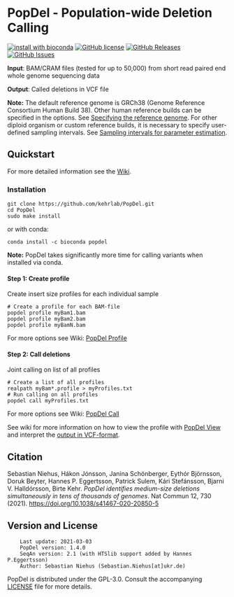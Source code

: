 
PopDel - Population-wide Deletion Calling
=========================================


[![install with bioconda](https://img.shields.io/badge/install%20with-bioconda-brightgreen.svg?style=flat-square)](http://bioconda.github.io/recipes/popdel/README.html) [![GitHub license](https://img.shields.io/badge/License-GPLv3-blue.svg)](https://raw.githubusercontent.com/kehrlab/PopDel/master/LICENSE) [![GitHub Releases](https://img.shields.io/github/release/kehrlab/PopDel.svg)](https://github.com/kehrlab/PopDel/releases) [![GitHub Issues](https://img.shields.io/github/issues/kehrlab/PopDel.svg)](https://github.com/kehrlab/PopDel/issues)

<b>Input</b>: BAM/CRAM files (tested for up to 50,000) from short read paired end whole genome sequencing data

<b>Output</b>: Called deletions in VCF file

<b>Note:</b> The default reference genome is GRCh38 (Genome Reference Consortium Human Build 38). Other human reference builds can be specified in the options. See [Specifying the reference genome](https://github.com/kehrlab/PopDel/wiki/03.-Create-profiles-with-popdel-profile#specifying-the-reference-genome). For other diploid organism or custom reference builds, it is necessary to specify user-defined sampling intervals. See [Sampling intervals for parameter estimation](https://github.com/kehrlab/PopDel/wiki/03.-Create-profiles-with-popdel-profile#sampling-options-for-parameter-estimation).  

## Quickstart
For more detailed information see the [Wiki](https://github.com/kehrlab/PopDel/wiki).

### Installation
```
git clone https://github.com/kehrlab/PopDel.git
cd PopDel
sudo make install
```
or with conda:    

`conda install -c bioconda popdel`    

<b>Note:</b> PopDel takes significantly more time for calling variants when installed via conda.

#### Step 1: Create profile
Create insert size profiles for each individual sample
```
# Create a profile for each BAM-file
popdel profile myBam1.bam
popdel profile myBam2.bam
popdel profile myBamN.bam
```
For more options see Wiki: [PopDel Profile](https://github.com/kehrlab/PopDel/wiki/03.-Create-profiles-with-popdel-profile)

#### Step 2: Call deletions
Joint calling on list of all profiles
```
# Create a list of all profiles
realpath myBam*.profile > myProfiles.txt
# Run calling on all profiles
popdel call myProfiles.txt
```
For more options see Wiki: [PopDel Call](https://github.com/kehrlab/PopDel/wiki/04.-Call-deletions-with-popdel-call)

See wiki for more information on how to view the profile with [PopDel View](https://github.com/kehrlab/PopDel/wiki/06.-Inspect-profiles-with-popdel-view) and interpret the [output in VCF-format](https://github.com/kehrlab/PopDel/wiki/05.-Output-Format:-A-(modified)-VCF).

## Citation
Sebastian Niehus, Hákon Jónsson, Janina Schönberger, Eythór Björnsson, Doruk Beyter, Hannes P. Eggertsson, Patrick Sulem, Kári Stefánsson, Bjarni V. Halldórsson, Birte Kehr. _PopDel identifies medium-size deletions simultaneously in tens of thousands of genomes_. Nat Commun 12, 730 (2021). https://doi.org/10.1038/s41467-020-20850-5

## Version and License
```
    Last update: 2021-03-03
    PopDel version: 1.4.0
    SeqAn version: 2.1 (with HTSlib support added by Hannes P.Eggertsson)
    Author: Sebastian Niehus (Sebastian.Niehus[at]ukr.de)
```
PopDel is distributed under the GPL-3.0. Consult the accompanying [LICENSE](https://github.com/kehrlab/PopDel/blob/master/LICENSE) file for more details.
